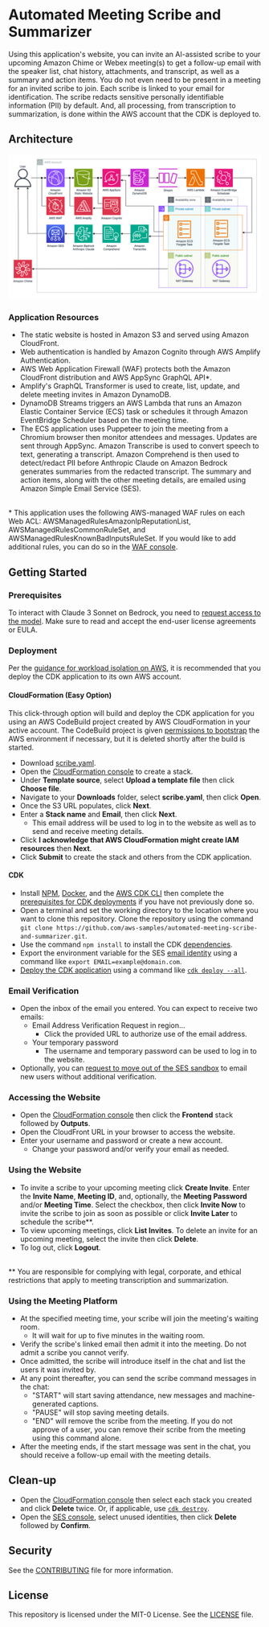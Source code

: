 # Automated Meeting Scribe and Summarizer

Using this application's website, you can invite an AI-assisted scribe to your upcoming Amazon Chime or Webex meeting(s) to get a follow-up email with the speaker list, chat history, attachments, and transcript, as well as a summary and action items. You do not even need to be present in a meeting for an invited scribe to join. Each scribe is linked to your email for identification. The scribe redacts sensitive personally identifiable information (PII) by default. And, all processing, from transcription to summarization, is done within the AWS account that the CDK is deployed to.

## Architecture

![Architecture Diagram](architecture.png)

### Application Resources

- The static website is hosted in Amazon S3 and served using Amazon CloudFront.
- Web authentication is handled by Amazon Cognito through AWS Amplify Authentication.
- AWS Web Application Firewall (WAF) protects both the Amazon CloudFront distribution and AWS AppSync GraphQL API\*.
- Amplify's GraphQL Transformer is used to create, list, update, and delete meeting invites in Amazon DynamoDB.
- DynamoDB Streams triggers an AWS Lambda that runs an Amazon Elastic Container Service (ECS) task or schedules it through Amazon EventBridge Scheduler based on the meeting time.
- The ECS application uses Puppeteer to join the meeting from a Chromium browser then monitor attendees and messages. Updates are sent through AppSync. Amazon Transcribe is used to convert speech to text, generating a transcript. Amazon Comprehend is then used to detect/redact PII before Anthropic Claude on Amazon Bedrock generates summaries from the redacted transcript. The summary and action items, along with the other meeting details, are emailed using Amazon Simple Email Service (SES).

<br>\* This application uses the following AWS-managed WAF rules on each Web ACL: AWSManagedRulesAmazonIpReputationList, AWSManagedRulesCommonRuleSet, and AWSManagedRulesKnownBadInputsRuleSet. If you would like to add additional rules, you can do so in the [WAF console](https://console.aws.amazon.com/wafv2/homev2).<br />

## Getting Started

### Prerequisites

To interact with Claude 3 Sonnet on Bedrock, you need to [request access to the model](https://console.aws.amazon.com/bedrock/home?#/modelaccess). Make sure to read and accept the end-user license agreements or EULA.

### Deployment

Per the [guidance for workload isolation on AWS](https://aws.amazon.com/solutions/guidance/workload-isolation-on-aws/), it is recommended that you deploy the CDK application to its own AWS account.

#### CloudFormation (Easy Option)

This click-through option will build and deploy the CDK application for you using an AWS CodeBuild project created by AWS CloudFormation in your active account. The CodeBuild project is given [permissions to bootstrap](https://docs.aws.amazon.com/cdk/v2/guide/bootstrapping-env.html#bootstrapping-env-permissions) the AWS environment if necessary, but it is deleted shortly after the build is started.

- Download [scribe.yaml](scribe.yaml).
- Open the [CloudFormation console](https://console.aws.amazon.com/cloudformation/home?#/stacks/create) to create a stack.
- Under **Template source**, select **Upload a template file** then click **Choose file**.
- Navigate to your **Downloads** folder, select **scribe.yaml**, then click **Open**.
- Once the S3 URL populates, click **Next**.
- Enter a **Stack name** and **Email**, then click **Next**.
    - This email address will be used to log in to the website as well as to send and receive meeting details.
- Click **I acknowledge that AWS CloudFormation might create IAM resources** then **Next**.
- Click **Submit** to create the stack and others from the CDK application.

#### CDK

- Install [NPM](https://docs.npmjs.com/downloading-and-installing-node-js-and-npm), [Docker](https://docs.aws.amazon.com/serverless-application-model/latest/developerguide/install-docker.html#install-docker-instructions), and the [AWS CDK CLI](https://docs.aws.amazon.com/cdk/v2/guide/getting_started.html#getting_started_install) then complete the [prerequisites for CDK deployments](https://docs.aws.amazon.com/cdk/v2/guide/deploy.html#deploy-prerequisites) if you have not previously done so.
- Open a terminal and set the working directory to the location where you want to clone this repository. Clone the repository using the command `git clone https://github.com/aws-samples/automated-meeting-scribe-and-summarizer.git`.
- Use the command `npm install` to install the CDK [dependencies](https://docs.aws.amazon.com/cdk/v2/guide/work-with-cdk-typescript.html#work-with-cdk-typescript-dependencies).
- Export the environment variable for the SES [email identity](lib/auth.ts) using a command like `export EMAIL=example@domain.com`.
- [Deploy the CDK application](https://docs.aws.amazon.com/cdk/v2/guide/deploy.html#deploy-how-deploy) using a command like [`cdk deploy --all`](https://docs.aws.amazon.com/cdk/v2/guide/ref-cli-cmd-deploy.html).

### Email Verification

- Open the inbox of the email you entered. You can expect to receive two emails:
    - Email Address Verification Request in region...
        - Click the provided URL to authorize use of the email address.
    - Your temporary password
        - The username and temporary password can be used to log in to the website.
- Optionally, you can [request to move out of the SES sandbox](https://docs.aws.amazon.com/ses/latest/dg/request-production-access.html) to email new users without additional verification.

### Accessing the Website

- Open the [CloudFormation console](https://console.aws.amazon.com/cloudformation/home) then click the **Frontend** stack followed by **Outputs**.
- Open the CloudFront URL in your browser to access the website.
- Enter your username and password or create a new account.
    - Change your password and/or verify your email as needed.

### Using the Website

- To invite a scribe to your upcoming meeting click **Create Invite**. Enter the **Invite Name**, **Meeting ID**, and, optionally, the **Meeting Password** and/or **Meeting Time**. Select the checkbox, then click **Invite Now** to invite the scribe to join as soon as possible or click **Invite Later** to schedule the scribe\*\*.
- To view upcoming meetings, click **List Invites**. To delete an invite for an upcoming meeting, select the invite then click **Delete**.
- To log out, click **Logout**.

<br>\*\* You are responsible for complying with legal, corporate, and ethical restrictions that apply to meeting transcription and summarization.<br />

### Using the Meeting Platform

- At the specified meeting time, your scribe will join the meeting's waiting room.
    - It will wait for up to five minutes in the waiting room.
- Verify the scribe's linked email then admit it into the meeting. Do not admit a scribe you cannot verify.
- Once admitted, the scribe will introduce itself in the chat and list the users it was invited by.
- At any point thereafter, you can send the scribe command messages in the chat:
    - "START" will start saving attendance, new messages and machine-generated captions.
    - "PAUSE" will stop saving meeting details.
    - "END" will remove the scribe from the meeting. If you do not approve of a user, you can remove their scribe from the meeting using this command alone.
- After the meeting ends, if the start message was sent in the chat, you should receive a follow-up email with the meeting details.

## Clean-up

- Open the [CloudFormation console](https://console.aws.amazon.com/cloudformation/home) then select each stack you created and click **Delete** twice. Or, if applicable, use [`cdk destroy`](https://docs.aws.amazon.com/cdk/v2/guide/ref-cli-cmd-destroy.html).
- Open the [SES console](https://console.aws.amazon.com/ses/home?#/identities), select unused identities, then click **Delete** followed by **Confirm**.

## Security

See the [CONTRIBUTING](CONTRIBUTING) file for more information.

## License

This repository is licensed under the MIT-0 License. See the [LICENSE](LICENSE) file.
